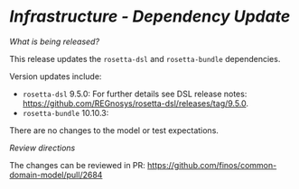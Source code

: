 # _Infrastructure - Dependency Update_

_What is being released?_

This release updates the `rosetta-dsl` and `rosetta-bundle` dependencies.

Version updates include:
- `rosetta-dsl` 9.5.0: For further details see DSL release notes: https://github.com/REGnosys/rosetta-dsl/releases/tag/9.5.0.
- `rosetta-bundle` 10.10.3: 

There are no changes to the model or test expectations.

_Review directions_

The changes can be reviewed in PR: https://github.com/finos/common-domain-model/pull/2684 
